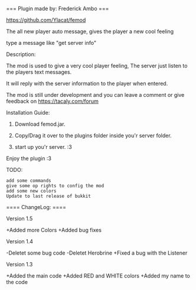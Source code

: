 === Plugin made by: Frederick Ambo ===

https://github.com/Ylacat/femod

The all new player auto message, gives the player a new cool feeling

type a message like "get server info"

 

Description:

The mod is used to give a very cool player feeling, The server just listen to the players text messages.

It will reply with the server information to the player when entered.

 

The mod is still under development and you can leave a comment or give feedback on https://tacaly.com/forum

 

Installation Guide:

1. Download femod.jar.

2. Copy/Drag it over to the plugins folder inside you'r server folder.

3. start up you'r server. :3

Enjoy the plugin :3

 

TODO:

    add some commands
    give some op rights to config the mod
    add some new colors
    Update to last release of bukkit

==== ChangeLog: ====

Version 1.5

+Added more Colors +Added bug fixes

Version 1.4

-Deletet some bug code -Deletet Herobrine +Fixed a bug with the Listener

Version 1.3

+Added the main code +Added RED and WHITE colors +Added my name to the code
